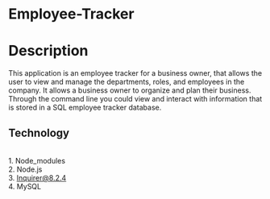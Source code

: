 # Employee-Tracker



# Description
This application is an employee tracker for a business owner, that allows the user to view and manage the departments, roles, and employees in the company. It allows a business owner to organize and plan their business. Through the command line you could view and interact with information that is stored in a SQL employee tracker database.

## Technology
<br> 1. Node_modules
<br> 2. Node.js
<br> 3. Inquirer@8.2.4
<br> 4. MySQL
